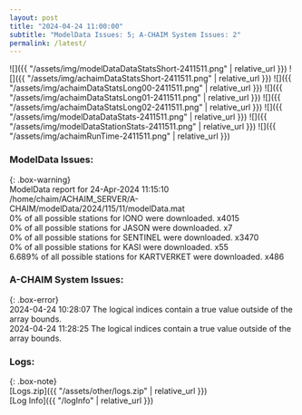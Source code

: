 ```yaml
---
layout: post
title: "2024-04-24 11:00:00"
subtitle: "ModelData Issues: 5; A-CHAIM System Issues: 2"
permalink: /latest/
---
```


![]({{ "/assets/img/modelDataDataStatsShort-2411511.png" | relative_url }})
![]({{ "/assets/img/achaimDataStatsShort-2411511.png" | relative_url }})
![]({{ "/assets/img/achaimDataStatsLong00-2411511.png" | relative_url }})
![]({{ "/assets/img/achaimDataStatsLong01-2411511.png" | relative_url }})
![]({{ "/assets/img/achaimDataStatsLong02-2411511.png" | relative_url }})
![]({{ "/assets/img/modelDataDataStats-2411511.png" | relative_url }})
![]({{ "/assets/img/modelDataStationStats-2411511.png" | relative_url }})
![]({{ "/assets/img/achaimRunTime-2411511.png" | relative_url }})


### ModelData Issues:  
  
{: .box-warning}  
 ModelData report for 24-Apr-2024 11:15:10   
 /home/chaim/ACHAIM_SERVER/A-CHAIM/modelData/2024/115/11/modelData.mat   
 0% of all possible stations for IONO were downloaded. x4015   
 0% of all possible stations for JASON were downloaded. x7   
 0% of all possible stations for SENTINEL were downloaded. x3470   
 0% of all possible stations for KASI were downloaded. x55   
 6.689% of all possible stations for KARTVERKET were downloaded. x486   
  
### A-CHAIM System Issues:  
  
{: .box-error}  
2024-04-24 10:28:07 The logical indices contain a true value outside of the array bounds.  
2024-04-24 11:28:25 The logical indices contain a true value outside of the array bounds.  

### Logs:  
  
{: .box-note}  
[Logs.zip]({{ "/assets/other/logs.zip" | relative_url }})  
[Log Info]({{ "/logInfo" | relative_url }})  

